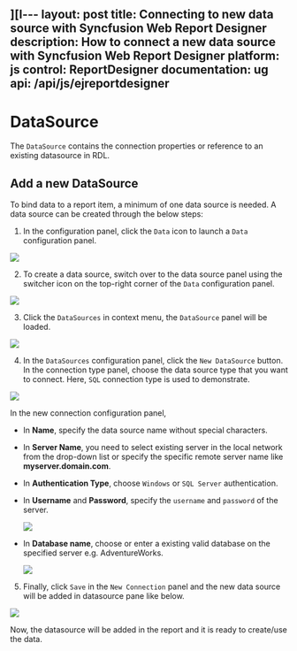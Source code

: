 ][l---
layout: post
title: Connecting to new data source with Syncfusion Web Report Designer
description: How to connect a new data source with Syncfusion Web Report Designer
platform: js
control: ReportDesigner
documentation: ug
api: /api/js/ejreportdesigner
---

# DataSource

The `DataSource` contains the connection properties or reference to an existing datasource in RDL. 

## Add a new DataSource

To bind data to a report item, a minimum of one data source is needed. A data source can be created through the below steps:

1. In the configuration panel, click the `Data` icon to launch a `Data` configuration panel.

 ![](Create-Datasource-Images/Datasource-Start.png)

 2. To create a data source, switch over to the data source panel using the switcher icon on the top-right corner of the `Data` configuration panel.

 ![](Create-Datasource-Images/Switcher-Datasource.png)

3. Click the `DataSources` in context menu, the `DataSource` panel will be loaded.

 ![](Create-Datasource-Images/Datasource-New-Panel.png)

4. In the `DataSources` configuration panel, click the `New DataSource` button. In the connection type panel, choose the data source type that you want to connect. Here, `SQL` connection type is used to demonstrate.

 ![](Create-Datasource-Images/SQL-Connect.png)

 In the new connection configuration panel, 

 * In **Name**, specify the data source name without special characters.

 * In **Server Name**, you need to select existing server in the local network from the drop-down list or specify the specific remote server name like **myserver.domain.com**.

 * In **Authentication Type**, choose `Windows` or `SQL Server` authentication. 
 
 * In **Username** and **Password**, specify the `username` and `password` of the server.

    ![](Create-Datasource-Images/Authentication-sql.png)

 * In **Database name**, choose or enter a existing valid database on the specified server e.g. AdventureWorks.

    ![](Create-Datasource-Images/Datasource-CreateWizard.png)

5. Finally, click `Save` in the `New Connection` panel and the new data source will be added in datasource pane like below.

 ![](Create-Datasource-Images/Datasource-SaveWizard.png)

 Now, the datasource will be added in the report and it is ready to create/use the data. 
